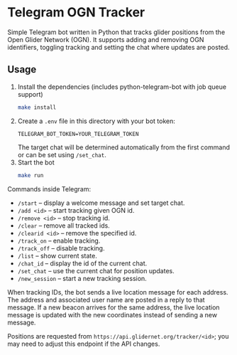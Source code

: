 # Telegram OGN Tracker

Simple Telegram bot written in Python that tracks glider positions from the Open Glider Network (OGN). It supports adding and removing OGN identifiers, toggling tracking and setting the chat where updates are posted.

## Usage

1. Install the dependencies (includes python-telegram-bot with job queue support)
   ```sh
   make install
   ```
2. Create a `.env` file in this directory with your bot token:
   ```
   TELEGRAM_BOT_TOKEN=YOUR_TELEGRAM_TOKEN
   ```
   The target chat will be determined automatically from the first command or
   can be set using `/set_chat`.
3. Start the bot
   ```sh
   make run
   ```

Commands inside Telegram:
- `/start` – display a welcome message and set target chat.
- `/add <id>` – start tracking given OGN id.
- `/remove <id>` – stop tracking id.
- `/clear` – remove all tracked ids.
- `/clearid <id>` – remove the specified id.
- `/track_on` – enable tracking.
- `/track_off` – disable tracking.
- `/list` – show current state.
- `/chat_id` – display the id of the current chat.
- `/set_chat` – use the current chat for position updates.
- `/new_session` – start a new tracking session.

When tracking IDs, the bot sends a live location message for each address. The
address and associated user name are posted in a reply to that message. If a new
beacon arrives for the same address, the live location message is updated with
the new coordinates instead of sending a new message.

Positions are requested from `https://api.glidernet.org/tracker/<id>`; you may
need to adjust this endpoint if the API changes.

